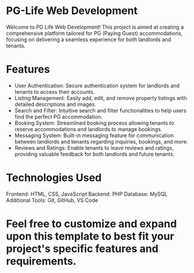 # PG-Life Web Development
Welcome to PG Life Web Development! This project is aimed at creating a comprehensive platform tailored for PG (Paying Guest) accommodations, focusing on delivering a seamless experience for both landlords and tenants.
# Features
- User Authentication: Secure authentication system for landlords and tenants to access their accounts.
- Listing Management: Easily add, edit, and remove property listings with detailed descriptions and images.
- Search and Filter: Intuitive search and filter functionalities to help users find the perfect PG accommodation.
- Booking System: Streamlined booking process allowing tenants to reserve accommodations and landlords to manage bookings.
- Messaging System: Built-in messaging feature for communication between landlords and tenants regarding inquiries, bookings, and more.
- Reviews and Ratings: Enable tenants to leave reviews and ratings, providing valuable feedback for both landlords and future tenants.
# Technologies Used
Frontend: HTML, CSS, JavaScript
Backend: PHP
Database: MySQL
Additional Tools: Git, GitHub, VS Code

# Feel free to customize and expand upon this template to best fit your project's specific features and requirements.

